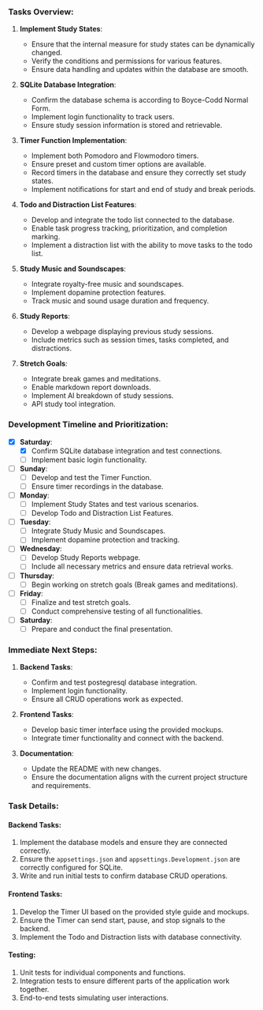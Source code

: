 ### Tasks Overview:

1. **Implement Study States**:
    - Ensure that the internal measure for study states can be dynamically changed.
    - Verify the conditions and permissions for various features.
    - Ensure data handling and updates within the database are smooth.

2. **SQLite Database Integration**:
    - Confirm the database schema is according to Boyce-Codd Normal Form.
    - Implement login functionality to track users.
    - Ensure study session information is stored and retrievable.

3. **Timer Function Implementation**:
    - Implement both Pomodoro and Flowmodoro timers.
    - Ensure preset and custom timer options are available.
    - Record timers in the database and ensure they correctly set study states.
    - Implement notifications for start and end of study and break periods.

4. **Todo and Distraction List Features**:
    - Develop and integrate the todo list connected to the database.
    - Enable task progress tracking, prioritization, and completion marking.
    - Implement a distraction list with the ability to move tasks to the todo list.

5. **Study Music and Soundscapes**:
    - Integrate royalty-free music and soundscapes.
    - Implement dopamine protection features.
    - Track music and sound usage duration and frequency.

6. **Study Reports**:
    - Develop a webpage displaying previous study sessions.
    - Include metrics such as session times, tasks completed, and distractions.

7. **Stretch Goals**:
    - Integrate break games and meditations.
    - Enable markdown report downloads.
    - Implement AI breakdown of study sessions.
    - API study tool integration.

### Development Timeline and Prioritization:

- [X] **Saturday**:
  - [X] Confirm SQLite database integration and test connections.
  - [ ] Implement basic login functionality.

- [ ] **Sunday**:
  - [ ] Develop and test the Timer Function.
  - [ ] Ensure timer recordings in the database.

- [ ] **Monday**:
  - [ ] Implement Study States and test various scenarios.
  - [ ] Develop Todo and Distraction List Features.

- [ ] **Tuesday**:
  - [ ] Integrate Study Music and Soundscapes.
  - [ ] Implement dopamine protection and tracking.

- [ ] **Wednesday**:
  - [ ] Develop Study Reports webpage.
  - [ ] Include all necessary metrics and ensure data retrieval works.

- [ ] **Thursday**:
  - [ ] Begin working on stretch goals (Break games and meditations).

- [ ] **Friday**:
  - [ ] Finalize and test stretch goals.
  - [ ] Conduct comprehensive testing of all functionalities.

- [ ] **Saturday**:
  - [ ] Prepare and conduct the final presentation.

### Immediate Next Steps:

1. **Backend Tasks**:
    - Confirm and test postegresql database integration.
    - Implement login functionality.
    - Ensure all CRUD operations work as expected.

2. **Frontend Tasks**:
    - Develop basic timer interface using the provided mockups.
    - Integrate timer functionality and connect with the backend.

3. **Documentation**:
    - Update the README with new changes.
    - Ensure the documentation aligns with the current project structure and requirements.

### Task Details:

#### Backend Tasks:
1. Implement the database models and ensure they are connected correctly.
2. Ensure the `appsettings.json` and `appsettings.Development.json` are correctly configured for SQLite.
3. Write and run initial tests to confirm database CRUD operations.

#### Frontend Tasks:
1. Develop the Timer UI based on the provided style guide and mockups.
2. Ensure the Timer can send start, pause, and stop signals to the backend.
3. Implement the Todo and Distraction lists with database connectivity.

#### Testing:
1. Unit tests for individual components and functions.
2. Integration tests to ensure different parts of the application work together.
3. End-to-end tests simulating user interactions.
